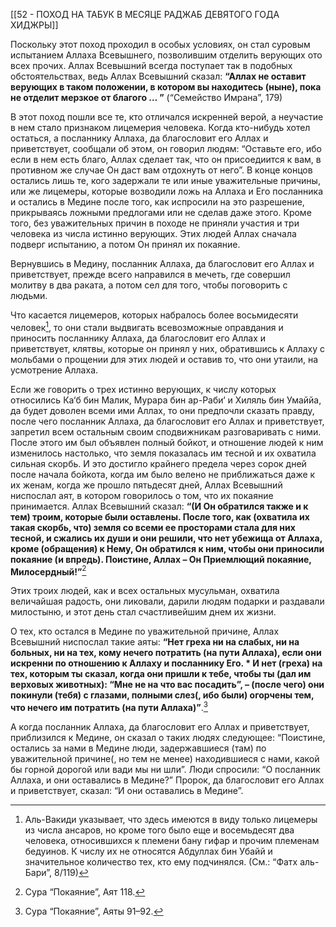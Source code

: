 [[52 - ПОХОД НА ТАБУК В МЕСЯЦЕ РАДЖАБ ДЕВЯТОГО ГОДА ХИДЖРЫ]]

Поскольку этот поход проходил в особых условиях, он стал суровым испытанием Аллаха Всевышнего, позволившим отделить верующих ото всех прочих. Аллах Всевышний всегда поступает так в подобных обстоятельствах, ведь Аллах Всевышний сказал: **“Аллах не оставит верующих в таком положении, в котором вы находитесь (ныне), пока не отделит мерзкое от благого … ”** (“Семейство Имрана”, 179)

В этот поход пошли все те, кто отличался искренней верой, а неучастие в нем стало признаком лицемерия человека. Когда кто-нибудь хотел остаться, а посланнику Аллаха, да благословит его Аллах и приветствует, сообщали об этом, он говорил людям: “Оставьте его, ибо если в нем есть благо, Аллах сделает так, что он присоедиится к вам, в противном же случае Он даст вам отдохнуть от него”. В конце концов остались лишь те, кого задержали те или иные уважительные причины, или же лицемеры, которые возводили ложь на Аллаха и Его посланника и остались в Медине после того, как испросили на это разрешение, прикрываясь ложными предлогами или не сделав даже этого. Кроме того, без уважительных причин в походе не приняли участия и три человека из числа истинно верующих. Этих людей Аллах сначала подверг испытанию, а потом Он принял их покаяние.

Вернувшись в Медину, посланник Аллаха, да благословит его Аллах и приветствует, прежде всего направился в мечеть, где совершил молитву в два раката, а потом сел для того, чтобы поговорить с людьми.

Что касается лицемеров, которых набралось более восьмидесяти человек[^1], то они стали выдвигать всевозможные оправдания и приносить посланнику Аллаха, да благословит его Аллах и приветствует, клятвы, которые он принял у них, обратившись к Аллаху с мольбами о прощении для этих людей и оставив то, что они утаили, на усмотрение Аллаха.

Если же говорить о трех истинно верующих, к числу которых относились Ка‘б бин Малик, Мурара бин ар-Раби‘ и Хиляль бин Умаййа, да будет доволен всеми ими Аллах, то они предпочли сказать правду, после чего посланник Аллаха, да благословит его Аллах и приветствует, запретил всем остальным своим сподвижникам разговаривать с ними. После этого им был объявлен полный бойкот, и отношение людей к ним изменилось настолько, что земля показалась им тесной и их охватила сильная скорбь. И это достигло крайнего предела через сорок дней после начала бойкота, когда им было велено не приближаться даже к их женам, когда же прошло пятьдесят дней, Аллах Всевышний ниспослал аят, в котором говорилось о том, что их покаяние принимается. Аллах Всевышний сказал: **“(И Он обратился также и к тем) троим, которые были оставлены. После того, как (охватила их такая скорбь, что) земля со всеми ее просторами стала для них тесной, и сжались их души и они решили, что нет убежища от Аллаха, кроме (обращения) к Нему, Он обратился к ним, чтобы они приносили покаяние (и впредь). Поистине, Аллах – Он Приемлющий покаяние, Милосердный!”**[^2]

Этих троих людей, как и всех остальных мусульман, охватила величайшая радость, они ликовали, дарили людям подарки и раздавали милостыню, и этот день стал счастливейшим днем их жизни.

О тех, кто остался в Медине по уважительной причине, Аллах Всевышний ниспослал такие аяты: **“Нет греха ни на слабых, ни на больных, ни на тех, кому нечего потратить (на пути Аллаха), если они искренни по отношению к Аллаху и посланнику Его. \* И нет (греха) на тех, которым ты сказал, когда они пришли к тебе, чтобы ты (дал им верховых животных): “Мне не на что вас посадить”, – (после чего) они покинули (тебя) с глазами, полными слез(, ибо были) огорчены тем, что нечего им потратить (на пути Аллаха)”**.[^3]

А когда посланник Аллаха, да благословит его Аллах и приветствует, приблизился к Медине, он сказал о таких людях следующее: “Поистине, остались за нами в Медине люди, задержавшиеся (там) по уважительной причине(, но тем не менее) находившиеся с нами, какой бы горной дорогой или вади мы ни шли”. Люди спросили: “О посланник Аллаха, и они оставались в Медине?” Пророк, да благословит его Аллах и приветствует, сказал: “И они оставались в Медине”.

[^1]: Аль-Вакиди указывает, что здесь имеются в виду только лицемеры из числа ансаров, но кроме того было еще и восемьдесят два человека, относившихся к племени бану гифар и прочим племенам бедуинов. К числу их не относятся Абдуллах бин Убайй и значительное количество тех, кто ему подчинялся. (См.: “Фатх аль-Бари”, 8/119)

[^2]: Сура “Покаяние”, Аят 118.

[^3]: Сура “Покаяние”, Аяты 91–92.

